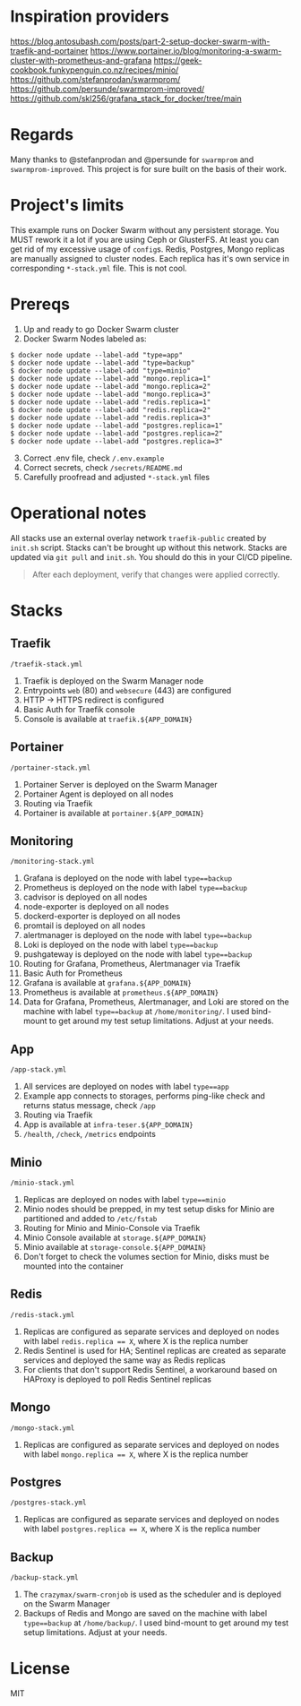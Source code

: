 # Inspiration providers
https://blog.antosubash.com/posts/part-2-setup-docker-swarm-with-traefik-and-portainer
https://www.portainer.io/blog/monitoring-a-swarm-cluster-with-prometheus-and-grafana
https://geek-cookbook.funkypenguin.co.nz/recipes/minio/
https://github.com/stefanprodan/swarmprom/
https://github.com/persunde/swarmprom-improved/
https://github.com/skl256/grafana_stack_for_docker/tree/main

# Regards
Many thanks to @stefanprodan and @persunde for `swarmprom` and `swarmprom-improved`. This project is for sure built on the basis of their work.

# Project's limits
This example runs on Docker Swarm without any persistent storage.
You MUST rework it a lot if you are using Ceph or GlusterFS. At least you can get rid of my excessive usage of `config`s.
Redis, Postgres, Mongo replicas are manually assigned to cluster nodes. Each replica has it's own service in corresponding `*-stack.yml` file. This is not cool.

# Prereqs
1. Up and ready to go Docker Swarm cluster
2. Docker Swarm Nodes labeled as:
```
$ docker node update --label-add "type=app"
$ docker node update --label-add "type=backup"
$ docker node update --label-add "type=minio"
$ docker node update --label-add "mongo.replica=1"
$ docker node update --label-add "mongo.replica=2"
$ docker node update --label-add "mongo.replica=3"
$ docker node update --label-add "redis.replica=1"
$ docker node update --label-add "redis.replica=2"
$ docker node update --label-add "redis.replica=3"
$ docker node update --label-add "postgres.replica=1"
$ docker node update --label-add "postgres.replica=2"
$ docker node update --label-add "postgres.replica=3"
```
3. Correct .env file, check `/.env.example`
4. Correct secrets, check `/secrets/README.md`
5. Carefully proofread and adjusted `*-stack.yml` files

# Operational notes
All stacks use an external overlay network `traefik-public` created by `init.sh` script. Stacks can't be brought up without this network.
Stacks are updated via `git pull` and `init.sh`. You should do this in your CI/CD pipeline.
> After each deployment, verify that changes were applied correctly.

# Stacks
## Traefik
`/traefik-stack.yml`
1. Traefik is deployed on the Swarm Manager node
2. Entrypoints `web` (80) and `websecure` (443) are configured
3. HTTP -> HTTPS redirect is configured
4. Basic Auth for Traefik console
5. Console is available at `traefik.${APP_DOMAIN}`

## Portainer
`/portainer-stack.yml`
1. Portainer Server is deployed on the Swarm Manager
2. Portainer Agent is deployed on all nodes
3. Routing via Traefik
4. Portainer is available at `portainer.${APP_DOMAIN}`

## Monitoring
`/monitoring-stack.yml`
1. Grafana is deployed on the node with label `type==backup`
2. Prometheus is deployed on the node with label `type==backup`
3. cadvisor is deployed on all nodes
4. node-exporter is deployed on all nodes
5. dockerd-exporter is deployed on all nodes
6. promtail is deployed on all nodes
7. alertmanager is deployed on the node with label `type==backup`
8. Loki is deployed on the node with label `type==backup`
9. pushgateway is deployed on the node with label `type==backup`
10. Routing for Grafana, Prometheus, Alertmanager via Traefik
11. Basic Auth for Prometheus
12. Grafana is available at `grafana.${APP_DOMAIN}`
13. Prometheus is available at `prometheus.${APP_DOMAIN}`
14. Data for Grafana, Prometheus, Alertmanager, and Loki are stored on the machine with label `type==backup` at `/home/monitoring/`. I used bind-mount to get around my test setup limitations. Adjust at your needs.

## App
`/app-stack.yml`
1. All services are deployed on nodes with label `type==app`
2. Example app connects to storages, performs ping-like check and returns status message, check `/app`
3. Routing via Traefik
4. App is available at `infra-teser.${APP_DOMAIN}`
5. `/health`, `/check`, `/metrics` endpoints

## Minio
`/minio-stack.yml`
1. Replicas are deployed on nodes with label `type==minio`
2. Minio nodes should be prepped, in my test setup disks for Minio are partitioned and added to `/etc/fstab`
3. Routing for Minio and Minio-Console via Traefik
4. Minio Console available at `storage.${APP_DOMAIN}`
5. Minio available at `storage-console.${APP_DOMAIN}`
6. Don't forget to check the volumes section for Minio, disks must be mounted into the container

## Redis
`/redis-stack.yml`
1. Replicas are configured as separate services and deployed on nodes with label `redis.replica == X`, where X is the replica number
2. Redis Sentinel is used for HA; Sentinel replicas are created as separate services and deployed the same way as Redis replicas
3. For clients that don't support Redis Sentinel, a workaround based on HAProxy is deployed to poll Redis Sentinel replicas

## Mongo
`/mongo-stack.yml`
1. Replicas are configured as separate services and deployed on nodes with label `mongo.replica == X`, where X is the replica number

## Postgres
`/postgres-stack.yml`
1. Replicas are configured as separate services and deployed on nodes with label `postgres.replica == X`, where X is the replica number

## Backup
`/backup-stack.yml`
1. The `crazymax/swarm-cronjob` is used as the scheduler and is deployed on the Swarm Manager
2. Backups of Redis and Mongo are saved on the machine with label `type==backup` at `/home/backup/`. I used bind-mount to get around my test setup limitations. Adjust at your needs.

# License
MIT